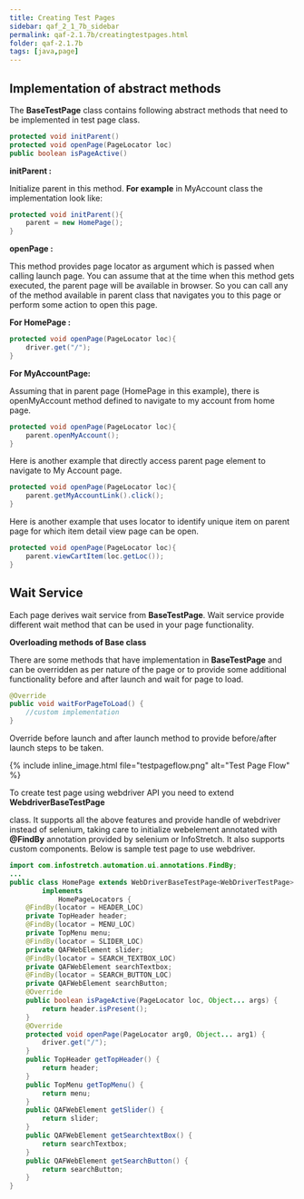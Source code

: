 ```yaml
---
title: Creating Test Pages
sidebar: qaf_2_1_7b_sidebar
permalink: qaf-2.1.7b/creatingtestpages.html
folder: qaf-2.1.7b
tags: [java,page]
---
```


## Implementation of abstract methods

The **BaseTestPage** class contains following abstract methods that need to be implemented in test page class.
	
```java
protected void initParent()
protected void openPage(PageLocator loc)
public boolean isPageActive()
```

**initParent :**

Initialize parent in this method. **For example** in MyAccount class the implementation look like:

```java	
protected void initParent(){
    parent = new HomePage();
}
```


**openPage :**

This method provides page locator as argument which is passed when calling launch page. You can assume that at the time when this method gets executed, the parent page will be available in browser. So you can call any of the method available in parent class that navigates you to this page or perform some action to open this page.

**For HomePage :**

```java	
protected void openPage(PageLocator loc){
    driver.get("/");
}
```

**For MyAccountPage:**

Assuming that in parent page (HomePage in this example), there is openMyAccount method defined to navigate to my account from home page.

```java	
protected void openPage(PageLocator loc){
    parent.openMyAccount();
}
```

Here is another example that directly access parent page element to navigate to My Account page.

```java	
protected void openPage(PageLocator loc){
    parent.getMyAccountLink().click();
}
```

Here is another example that uses locator to identify unique item on parent page for which item detail view page can be open.

```java	
protected void openPage(PageLocator loc){
    parent.viewCartItem(loc.getLoc());
}
```

## Wait Service

Each page derives wait service from **BaseTestPage**. Wait service provide different wait method that can be used in your page functionality.

**Overloading methods of Base class**

There are some methods that have implementation in **BaseTestPage** and can be overridden as per nature of the page or to provide some additional functionality before and after launch and wait for page to load.

```java	
@Override
public void waitForPageToLoad() {
    //custom implementation
}
```

Override before launch and after launch method to provide before/after launch steps to be taken. 

{% include inline_image.html file="testpageflow.png" alt="Test Page Flow" %}

To create test page using webdriver API you need to extend **WebdriverBaseTestPage<P>** class. It supports all the above features and provide handle of webdriver instead of selenium, taking care to initialize webelement annotated with **@FindBy** annotation provided by selenium or InfoStretch. It also supports custom components. Below is sample test page to use webdriver.

```java	
import com.infostretch.automation.ui.annotations.FindBy;
...
public class HomePage extends WebDriverBaseTestPage<WebDriverTestPage>
        implements
            HomePageLocators {
    @FindBy(locator = HEADER_LOC)
    private TopHeader header;
    @FindBy(locator = MENU_LOC)
    private TopMenu menu;
    @FindBy(locator = SLIDER_LOC)
    private QAFWebElement slider;
    @FindBy(locator = SEARCH_TEXTBOX_LOC)
    private QAFWebElement searchTextbox;
    @FindBy(locator = SEARCH_BUTTON_LOC)
    private QAFWebElement searchButton;
    @Override
    public boolean isPageActive(PageLocator loc, Object... args) {
        return header.isPresent();
    }
    @Override
    protected void openPage(PageLocator arg0, Object... arg1) {
        driver.get("/");
    }
    public TopHeader getTopHeader() {
        return header;
    }
    public TopMenu getTopMenu() {
        return menu;
    }
    public QAFWebElement getSlider() {
        return slider;
    }
    public QAFWebElement getSearchtextBox() {
        return searchTextbox;
    }
    public QAFWebElement getSearchButton() {
        return searchButton;
    }
}
```
